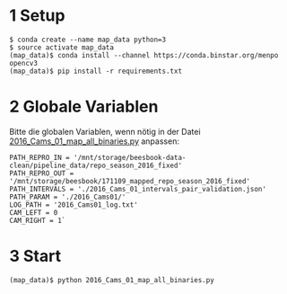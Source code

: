 # 1 Setup
```
$ conda create --name map_data python=3
$ source activate map_data
(map_data)$ conda install --channel https://conda.binstar.org/menpo opencv3
(map_data)$ pip install -r requirements.txt
```
# 2 Globale Variablen
Bitte die globalen Variablen, wenn nötig in der Datei [2016_Cams_01_map_all_binaries.py](./2016_Cams_01_map_all_binaries.py) anpassen:

```
PATH_REPRO_IN = '/mnt/storage/beesbook-data-clean/pipeline_data/repo_season_2016_fixed'
PATH_REPRO_OUT = '/mnt/storage/beesbook/171109_mapped_repo_season_2016_fixed'
PATH_INTERVALS = './2016_Cams_01_intervals_pair_validation.json'
PATH_PARAM = './2016_Cams01/'
LOG_PATH = '2016_Cams01_log.txt'
CAM_LEFT = 0
CAM_RIGHT = 1`
```
# 3 Start
```
(map_data)$ python 2016_Cams_01_map_all_binaries.py
```
